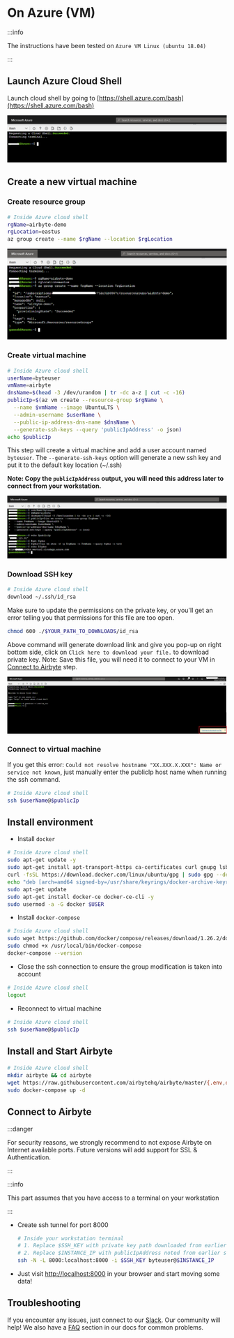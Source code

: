 # On Azure (VM)

:::info

The instructions have been tested on `Azure VM Linux (ubuntu 18.04)`

:::

## Launch Azure Cloud Shell

Launch cloud shell by going to [https://shell.azure.com/bash](https://shell.azure.com/bash)

![](../.gitbook/assets/azure_shell_launch.png)

## Create a new virtual machine

### Create resource group

```bash
# Inside Azure cloud shell
rgName=airbyte-demo
rgLocation=eastus
az group create --name $rgName --location $rgLocation
```

![](../.gitbook/assets/azure_shell_create_rg.png)

### Create virtual machine

```bash
# Inside Azure cloud shell
userName=byteuser
vmName=airbyte
dnsName=$(head -3 /dev/urandom | tr -dc a-z | cut -c -16)
publicIp=$(az vm create --resource-group $rgName \
  --name $vmName --image UbuntuLTS \
  --admin-username $userName \
  --public-ip-address-dns-name $dnsName \
  --generate-ssh-keys --query 'publicIpAddress' -o json)
echo $publicIp
```

This step will create a virtual machine and add a user account named `byteuser`. The `--generate-ssh-keys` option will generate a new ssh key and put it to the default key location \(~/.ssh\)

**Note: Copy the `publicIpAddress` output, you will need this address later to connect from your workstation.**

![](../.gitbook/assets/azure_shell_create_vm.png)

### Download SSH key

```bash
# Inside Azure cloud shell
download ~/.ssh/id_rsa
```

Make sure to update the permissions on the private key, or you'll get an error telling you that permissions for this file are too open.
```bash
chmod 600 ./$YOUR_PATH_TO_DOWNLOADS/id_rsa
```

Above command will generate download link and give you pop-up on right bottom side, click on `Click here to download your file.` to download private key. Note: Save this file, you will need it to connect to your VM in [Connect to Airbyte](03-on-azure-vm-cloud-shell.md#connect-to-airbyte) step.

![](../.gitbook/assets/azure_shell_download_ssh_key.png)

### Connect to virtual machine

If you get this error: `Could not resolve hostname "XX.XXX.X.XXX": Name or service not known`, just manually enter the publicIp host name when running the ssh command.

```bash
# Inside Azure cloud shell
ssh $userName@$publicIp
```

## Install environment

* Install `docker`

```bash
# Inside Azure cloud shell
sudo apt-get update -y
sudo apt-get install apt-transport-https ca-certificates curl gnupg lsb-release -y
curl -fsSL https://download.docker.com/linux/ubuntu/gpg | sudo gpg --dearmor -o /usr/share/keyrings/docker-archive-keyring.gpg
echo "deb [arch=amd64 signed-by=/usr/share/keyrings/docker-archive-keyring.gpg] https://download.docker.com/linux/ubuntu $(lsb_release -cs) stable" | sudo tee /etc/apt/sources.list.d/docker.list > /dev/null
sudo apt-get update
sudo apt-get install docker-ce docker-ce-cli -y
sudo usermod -a -G docker $USER
```

* Install `docker-compose`

```bash
# Inside Azure cloud shell
sudo wget https://github.com/docker/compose/releases/download/1.26.2/docker-compose-$(uname -s)-$(uname -m) -O /usr/local/bin/docker-compose
sudo chmod +x /usr/local/bin/docker-compose
docker-compose --version
```

* Close the ssh connection to ensure the group modification is taken into account

```bash
# Inside Azure cloud shell
logout
```

* Reconnect to virtual machine 

```bash
# Inside Azure cloud shell
ssh $userName@$publicIp
```

## Install and Start Airbyte

```bash
# Inside Azure cloud shell
mkdir airbyte && cd airbyte
wget https://raw.githubusercontent.com/airbytehq/airbyte/master/{.env,docker-compose.yaml}
sudo docker-compose up -d
```

## Connect to Airbyte

:::danger

For security reasons, we strongly recommend to not expose Airbyte on Internet available ports. Future versions will add support for SSL & Authentication.

:::

:::info

This part assumes that you have access to a terminal on your workstation

:::

* Create ssh tunnel for port 8000

  ```bash
  # Inside your workstation terminal
  # 1. Replace $SSH_KEY with private key path downloaded from earlier steps
  # 2. Replace $INSTANCE_IP with publicIpAddress noted from earlier steps
  ssh -N -L 8000:localhost:8000 -i $SSH_KEY byteuser@$INSTANCE_IP
  ```

* Just visit [http://localhost:8000](http://localhost:8000) in your browser and start moving some data!

## Troubleshooting

If you encounter any issues, just connect to our [Slack](https://slack.airbyte.io). Our community will help! We also have a [FAQ](../07-troubleshooting/01-on-deploying.md) section in our docs for common problems.

